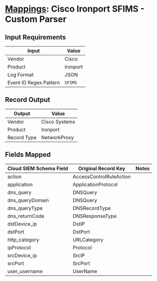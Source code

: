# [Mappings](README.md): Cisco Ironport SFIMS - Custom Parser

## Input Requirements

|Input|Value|
|-----|-----|
|Vendor|Cisco|
|Product|Ironport|
|Log Format|JSON|
|Event ID Regex Pattern|`SFIMS`|

## Record Output

|Output|Value|
|------|-----|
|Vendor|Cisco Systems|
|Product|Ironport|
|Record Type|NetworkProxy|

## Fields Mapped

|Cloud SIEM Schema Field|Original Record Key|Notes|
|-----------------------|-------------------|-----|
|action|AccessControlRuleAction||
|application|ApplicationProtocol||
|dns_query|DNSQuery||
|dns_queryDomain|DNSQuery||
|dns_queryType|DNSRecordType||
|dns_returnCode|DNSResponseType||
|dstDevice_ip|DstIP||
|dstPort|DstPort||
|http_category|URLCategory||
|ipProtocol|Protocol||
|srcDevice_ip|SrcIP||
|srcPort|SrcPort||
|user_username|UserName||

